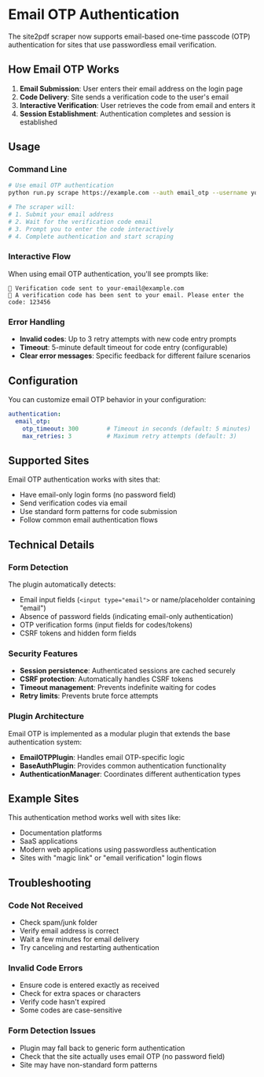 # Email OTP Authentication

The site2pdf scraper now supports email-based one-time passcode (OTP) authentication for sites that use passwordless email verification.

## How Email OTP Works

1. **Email Submission**: User enters their email address on the login page
2. **Code Delivery**: Site sends a verification code to the user's email
3. **Interactive Verification**: User retrieves the code from email and enters it
4. **Session Establishment**: Authentication completes and session is established

## Usage

### Command Line

```bash
# Use email OTP authentication
python run.py scrape https://example.com --auth email_otp --username your-email@example.com

# The scraper will:
# 1. Submit your email address
# 2. Wait for the verification code email
# 3. Prompt you to enter the code interactively
# 4. Complete authentication and start scraping
```

### Interactive Flow

When using email OTP authentication, you'll see prompts like:

```
📧 Verification code sent to your-email@example.com
📧 A verification code has been sent to your email. Please enter the code: 123456
```

### Error Handling

- **Invalid codes**: Up to 3 retry attempts with new code entry prompts
- **Timeout**: 5-minute default timeout for code entry (configurable)
- **Clear error messages**: Specific feedback for different failure scenarios

## Configuration

You can customize email OTP behavior in your configuration:

```yaml
authentication:
  email_otp:
    otp_timeout: 300        # Timeout in seconds (default: 5 minutes)
    max_retries: 3          # Maximum retry attempts (default: 3)
```

## Supported Sites

Email OTP authentication works with sites that:

- Have email-only login forms (no password field)
- Send verification codes via email
- Use standard form patterns for code submission
- Follow common email authentication flows

## Technical Details

### Form Detection

The plugin automatically detects:
- Email input fields (`<input type="email">` or name/placeholder containing "email")
- Absence of password fields (indicating email-only authentication)
- OTP verification forms (input fields for codes/tokens)
- CSRF tokens and hidden form fields

### Security Features

- **Session persistence**: Authenticated sessions are cached securely
- **CSRF protection**: Automatically handles CSRF tokens
- **Timeout management**: Prevents indefinite waiting for codes
- **Retry limits**: Prevents brute force attempts

### Plugin Architecture

Email OTP is implemented as a modular plugin that extends the base authentication system:

- **EmailOTPPlugin**: Handles email OTP-specific logic
- **BaseAuthPlugin**: Provides common authentication functionality
- **AuthenticationManager**: Coordinates different authentication types

## Example Sites

This authentication method works well with sites like:
- Documentation platforms
- SaaS applications
- Modern web applications using passwordless authentication
- Sites with "magic link" or "email verification" login flows

## Troubleshooting

### Code Not Received
- Check spam/junk folder
- Verify email address is correct
- Wait a few minutes for email delivery
- Try canceling and restarting authentication

### Invalid Code Errors
- Ensure code is entered exactly as received
- Check for extra spaces or characters
- Verify code hasn't expired
- Some codes are case-sensitive

### Form Detection Issues
- Plugin may fall back to generic form authentication
- Check that the site actually uses email OTP (no password field)
- Site may have non-standard form patterns